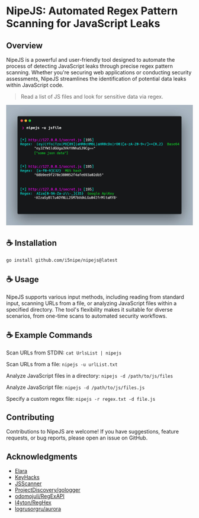 # NipeJS: Automated Regex Pattern Scanning for JavaScript Leaks

## Overview

NipeJS is a powerful and user-friendly tool designed to automate the process of detecting JavaScript leaks through precise regex pattern scanning. Whether you're securing web applications or conducting security assessments, NipeJS streamlines the identification of potential data leaks within JavaScript code.


> Read a list of JS files and look for sensitive data via regex.
<img src="./files/NipeJS.jpeg" alt="alt text" width="550"/>

## ☕ Installation
```bash
go install github.com/i5nipe/nipejs@latest
```

## ☕ Usage
NipeJS supports various input methods, including reading from standard input, scanning URLs from a file, or analyzing JavaScript files within a specified directory. The tool's flexibility makes it suitable for diverse scenarios, from one-time scans to automated security workflows.

## ☕ Example Commands

Scan URLs from STDIN: `cat UrlsList | nipejs`

Scan URLs from a file: `nipejs -u urlList.txt`

Analyze JavaScript files in a directory: `nipejs -d /path/to/js/files`

Analyze JavaScript file: `nipejs -d /path/to/js/files.js`

Specify a custom regex file: `nipejs -r regex.txt -d file.js`

## Contributing
Contributions to NipeJS are welcome! If you have suggestions, feature requests, or bug reports, please open an issue on GitHub.

## Acknowledgments

- [Elara](https://gitea.elara.ws/Elara6331/pcre)
- [KeyHacks](https://github.com/streaak/keyhacks)
- [JSScanner](https://github.com/0x240x23elu/JSScanner)
- [ProjectDiscovery/gologger](https://github.com/projectdiscovery/gologger)
- [odomojuli/RegExAPI](https://github.com/odomojuli/RegExAPI)
- [l4yton/RegHex](https://github.com/l4yton/RegHex)
- [logrusorgru/aurora](https://github.com/logrusorgru/aurora)
